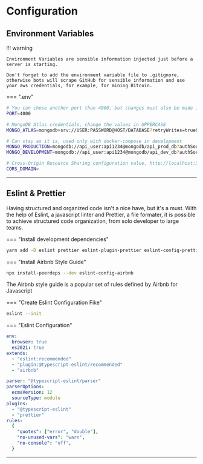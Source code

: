 # Configuration

## Environment Variables

!!! warning

    Environment Variables are sensible information injected just before a server is starting.

    Don't forget to add the environment variable file to .gitignore, otherwise bots will scrape GitHub for sensible information and use your aws credentials, for example, for mining Bitcoin.

=== ".env"

```sh
# You can chose another port than 4000, but changes must also be made in the client .env file
PORT=4000

# MongoDB Atlas credentials, change the values in UPPERCASE
MONGO_ATLAS=mongodb+srv://USER:PASSWORD@HOST/DATABASE?retryWrites=true&w=majority

# Can stay as it is, used only with docker-compose in development
MONGO_PRODUCTION=mongodb://api_user:api1234@mongodb/api_prod_db?authSource=api_prod_db&readPreference=primary&appname=MongoDB%20Compass&ssl=false
MONGO_DEVELOPMENT=mongodb://api_user:api1234@mongodb/api_dev_db?authSource=api_dev_db&readPreference=primary&appname=MongoDB%20Compass&ssl=false

# Cross-Origin Resource Sharing configuration value, http://localhost:3000
CORS_DOMAIN=

```

<hr/>

## Eslint & Prettier

Having structured and organized code isn't a nice have, but it's a must. With the help of Eslint, a javascript linter and Prettier, a file formater, it is possible to achieve structured code organization, from solo developer to large teams.

=== "Install development dependencies"

```bash
yarn add -D eslint prettier eslint-plugin-prettier eslint-config-prettier eslint-plugin-node eslint-config-node
```

=== "Install Airbnb Style Guide"

```bash
npx install-peerdeps --dev eslint-config-airbnb
```

The Airbnb style guide is a popular set of rules defined by Airbnb for Javascript

=== "Create Eslint Configuration Fike"

```bash
eslint --init
```

=== "Eslint Configuration"

```yaml
env:
  browser: true
  es2021: true
extends:
  - "eslint:recommended"
  - "plugin:@typescript-eslint/recommended"
  - "airbnb"

parser: "@typescript-eslint/parser"
parserOptions:
  ecmaVersion: 12
  sourceType: module
plugins:
  - "@typescript-eslint"
  - "prettier"
rules:
  {
    "quotes": ["error", "double"],
    "no-unused-vars": "warn",
    "no-console": "off",
  }
```

<hr/>

